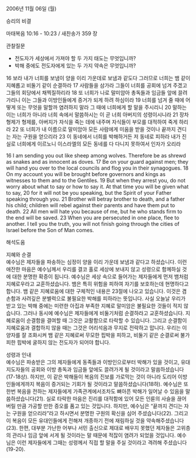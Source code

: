 2006년 11월 06일 (월)

승리의 비결



마태복음 10:16 - 10:23 / 새찬송가 359 장


관찰질문
- 전도자가 세상에서 가져야 할 두 가지 태도는 무엇입니까?
- 박해 중에도 전도자에게 있는 두 가지 약속은 무엇입니까?  

16 보라 내가 너희를 보냄이 양을 이리 가운데로 보냄과 같도다 그러므로 너희는 뱀 같이 지혜롭고 비둘기 같이 순결하라 17 사람들을 삼가라 그들이 너희를 공회에 넘겨 주겠고 그들의 회당에서 채찍질하리라 18 또 너희가 나로 말미암아 총독들과 임금들 앞에 끌려 가리니 이는 그들과 이방인들에게 증거가 되게 하려 하심이라 19 너희를 넘겨 줄 때에 어떻게 또는 무엇을 말할까 염려하지 말라 그 때에 너희에게 할 말을 주시리니 20 말하는 이는 너희가 아니라 너희 속에서 말씀하시는 이 곧 너희 아버지의 성령이시니라 21 장차 형제가 형제를, 아버지가 자식을 죽는 데에 내주며 자식들이 부모를 대적하여 죽게 하리라 22 또 너희가 내 이름으로 말미암아 모든 사람에게 미움을 받을 것이나 끝까지 견디는 자는 구원을 얻으리라 23 이 동네에서 너희를 박해하거든 저 동네로 피하라 내가 진실로 너희에게 이르노니 이스라엘의 모든 동네를 다 다니지 못하여서 인자가 오리라  

16  I am sending you out like sheep among wolves. Therefore be as shrewd as snakes and as innocent as doves. 17  Be on your guard against men; they will hand you over to the local councils and flog you in their synagogues. 18  On my account you will be brought before governors and kings as witnesses to them and to the Gentiles. 19  But when they arrest you, do not worry about what to say or how to say it. At that time you will be given what to say, 20  for it will not be you speaking, but the Spirit of your Father speaking through you. 21  Brother will betray brother to death, and a father his child; children will rebel against their parents and have them put to death. 22  All men will hate you because of me, but he who stands firm to the end will be saved. 23  When you are persecuted in one place, flee to another. I tell you the truth, you will not finish going through the cities of Israel before the Son of Man comes.

해석도움





지혜와 순결  
예수님은 제자들을 파송하는 심정이 양을 이리 가운데 보냄과 같다고 하셨습니다. 이런 애잔한 마음은 예수님께서 우리를 결코 홀로 세상에 보내지 않고 성령으로 함께하실 것에 대한 분명한 확증이 됩니다. 예수님은 세상 속으로 들어가는 제자들에게 먼저 뱀처럼 지혜로우라고 교훈하셨습니다. 뱀은 특히 위험을 피하여 자기를 보호하는데 현명하다고 합니다. 뱀 같은 지혜로움에 대한 구체적인 내용은 23절에 나오고 있습니다. 이것은 겸손함과 사려깊은 분별력으로 불필요한 박해를 피하라는 뜻입니다. 사실 오늘날 우리가 받고 있는 박해 중에는 미련한 아집과 부족한 지혜로 말미암은 불필요한 것들이 적지 않습니다. 그러나 동시에 예수님은 제자들에게 비둘기처럼 순결하라고 교훈하셨습니다. 지혜로움이 순결함을 결여할 때 그것은 교활함으로 타락할 수 있습니다. 그리고 순결함이 지혜로움과 결합하지 않을 때는 그것은 어리석음과 무지로 전락하고 맙니다. 우리는 이 양자를 잘 조화시켜 뱀 같은 지혜로써 무모한 핍박을 피하고, 비둘기 같은 순결로써 불가피한 핍박에 굴하지 않는 전도자가 되어야 합니다.      

성령과 인내  
예수님은 파송받은 그의 제자들에게 동족들과 이방인으로부터 박해가 있을 것이고, 유대 지도자들의 공회와 이방 총독과 임금들 앞에도 끌려가게 될 것이라고 말씀하셨습니다(17-18상). 하지만, 이 같은 박해들이 복음의 진보를 가로막는 것이 아니라 도리어 이방인들에게까지 복음이 증거되는 기회가 될 것이라고 말씀하셨습니다(18하). 예수님은 또 한번 복음을 전하는 제자들에게 가족관계에서조차도 뼈아픈 박해가 일어날 수 있음을  말씀하셨습니다(21). 실로 타락한 마음은 진리를 대적함에 있어 모든 인륜의 사슬을 끊어버릴 만큼 가공할 만한 증오를 품고 있는 것입니다. 하지만, 예수님은 “끝까지 견디는 자는 구원을 얻으리라”라고 하시면서 분명한 구원의 확신을 심어 주셨습니다(22). 그리고 이 복음이 모든 유대인들에게 전해져 개종하기 전에 재림하실 것을 약속해주셨습니다(23). 한편, 대부분 가난한 어부나 서민 출신으로 제대로 배우지 못했던 제자들은 고위층의 관리나 임금 앞에 서게 될 것이라는 말 때문에 적잖이 염려가 되었을 것입니다. 예수님은 이런 제자들에게 그때는 성령께서 직접 할 말을 주실 것이라고 격려해 주셨습니다(19-20).
